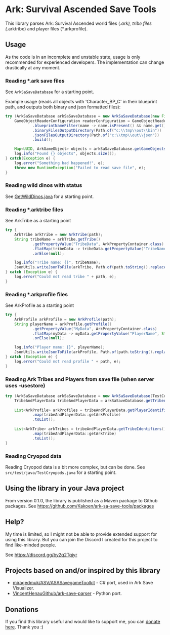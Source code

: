 # Ark: Survival Ascended Save Tools

This library parses Ark: Survival Ascended world files (*.ark), tribe files (*.arktribe) and player files (*.arkprofile).

## Usage

As the code is in an incomplete and unstable state, usage is only recommended for experienced developers.
The implementation can change drastically at any moment.

### Reading *.ark save files

See `ArkSaSaveDatabase` for a starting point.

Example usage (reads all objects with 'Character_BP_C' in their blueprint path, and outputs both binary and json formatted files):

```java
try (ArkSaSaveDatabase arkSaSaveDatabase = new ArkSaSaveDatabase(new File("c:\\tmp\\TheIsland_WP.ark"))) {
    GameObjectReaderConfiguration readerConfiguration = GameObjectReaderConfiguration.builder()
            .blueprintNameFilter(name -> name.isPresent() && name.get().contains("Character_BP_C"))
            .binaryFilesOutputDirectory(Path.of("c:\\tmp\\out\\bin"))
            .jsonFilesOutputDirectory(Path.of("c:\\tmp\\out\\json"))
            .build();

    Map<UUID, ArkGameObject> objects = arkSaSaveDatabase.getGameObjects(readerConfiguration);
    log.info("Found {} objects", objects.size());
} catch(Exception e) {
    log.error("Something bad happened!", e);
    throw new RuntimeException("Failed to read save file", e);
}
```

### Reading wild dinos with status

See [GetWildDinos.java](examples/dinos/GetWildDinos.java) for a starting point.

### Reading *.arktribe files

See ArkTribe as a starting point

```java
try {
    ArkTribe arkTribe = new ArkTribe(path);
    String tribeName = arkTribe.getTribe()
            .getPropertyValue("TribeData", ArkPropertyContainer.class)
            .flatMap(tribeData -> tribeData.getPropertyValue("TribeName", String.class))
            .orElse(null);

    log.info("Tribe name: {}", tribeName);
    JsonUtils.writeJsonToFile(arkTribe, Path.of(path.toString().replace(".arktribe", ".json")));
} catch (Exception e) {
    log.error("Could not read tribe " + path, e);
}
```

### Reading *.arkprofile files

See ArkProfile as a starting point

```java
try {
    ArkProfile arkProfile = new ArkProfile(path);
    String playerName = arkProfile.getProfile()
            .getPropertyValue("MyData", ArkPropertyContainer.class)
            .flatMap(myData -> myData.getPropertyValue("PlayerName", String.class))
            .orElse(null);

    log.info("Player name: {}", playerName);
    JsonUtils.writeJsonToFile(arkProfile, Path.of(path.toString().replace(".arkprofile", ".json")));
} catch (Exception e) {
    log.error("Could not read profile " + path, e);
}
```

### Reading Ark Tribes and Players from save file (when server uses -usestore)

```java
try (ArkSaSaveDatabase arkSaSaveDatabase = new ArkSaSaveDatabase(TestConstants.TEST_SAVED_ARKS_FILE.toFile())) {
    TribeAndPlayerData tribeAndPlayerData = arkSaSaveDatabase.getTribeAndPlayerData();
    
    List<ArkProfile> arkProfiles = tribeAndPlayerData.getPlayerIdentifiers().stream()
            .map(tribeAndPlayerData::getArkProfile)
            .toList();
    
    List<ArkTribe> arkTribes = tribeAndPlayerData.getTribeIdentifiers().stream()
            .map(tribeAndPlayerData::getArkTribe)
            .toList();
}    

```

### Reading Cryopod data

Reading Cryopod data is a bit more complex, but can be done. See `src/test/java/TestCryopods.java` for a starting point.

## Using the library in your Java project

From version 0.1.0, the library is published as a Maven package to Github packages. See https://github.com/Kakoen/ark-sa-save-tools/packages

## Help?

My time is limited, so I might not be able to provide extended support for using this library. But you
can join the Discord I created for this project to find like-minded people.

See https://discord.gg/by2q2Tqjyr

## Projects based on and/or inspired by this library

* [miragedmuk/ASV/ASASavegameToolkit](https://github.com/miragedmuk/ASV/tree/master/AsaSavegameToolkit) - C# port, used in Ark Save Visualizer.
* [VincentHenauGithub/ark-save-parser](https://github.com/VincentHenauGithub/ark-save-parser) - Python port.

## Donations

If you find this library useful and would like to support me, you can [donate here](https://www.paypal.com/donate/?business=RHMFDY3A7H3VU&no_recurring=0&item_name=Ark+Sa+Save+Tools). Thank you :)
